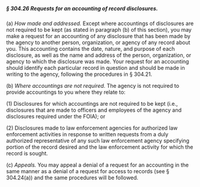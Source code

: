 ##### § 304.26 Requests for an accounting of record disclosures. #####

(a) *How made and addressed.* Except where accountings of disclosures are not required to be kept (as stated in paragraph (b) of this section), you may make a request for an accounting of any disclosure that has been made by the agency to another person, organization, or agency of any record about you. This accounting contains the date, nature, and purpose of each disclosure, as well as the name and address of the person, organization, or agency to which the disclosure was made. Your request for an accounting should identify each particular record in question and should be made in writing to the agency, following the procedures in § 304.21.

(b) *Where accountings are not required.* The agency is not required to provide accountings to you where they relate to:

(1) Disclosures for which accountings are not required to be kept (i.e., disclosures that are made to officers and employees of the agency and disclosures required under the FOIA); or

(2) Disclosures made to law enforcement agencies for authorized law enforcement activities in response to written requests from a duly authorized representative of any such law enforcement agency specifying portion of the record desired and the law enforcement activity for which the record is sought.

(c) *Appeals.* You may appeal a denial of a request for an accounting in the same manner as a denial of a request for access to records (see § 304.24(a)) and the same procedures will be followed.